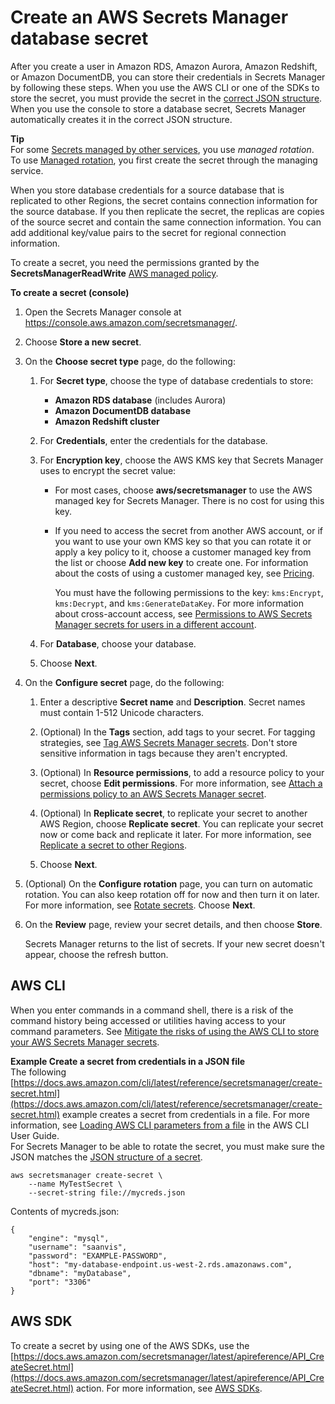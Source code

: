 # Create an AWS Secrets Manager database secret<a name="create_database_secret"></a>

After you create a user in Amazon RDS, Amazon Aurora, Amazon Redshift, or Amazon DocumentDB, you can store their credentials in Secrets Manager by following these steps\. When you use the AWS CLI or one of the SDKs to store the secret, you must provide the secret in the [correct JSON structure](reference_secret_json_structure.md)\. When you use the console to store a database secret, Secrets Manager automatically creates it in the correct JSON structure\.

**Tip**  
For some [Secrets managed by other services](service-linked-secrets.md), you use *managed rotation*\. To use [Managed rotation](rotate-secrets_managed.md), you first create the secret through the managing service\.

When you store database credentials for a source database that is replicated to other Regions, the secret contains connection information for the source database\. If you then replicate the secret, the replicas are copies of the source secret and contain the same connection information\. You can add additional key/value pairs to the secret for regional connection information\.

To create a secret, you need the permissions granted by the **SecretsManagerReadWrite** [AWS managed policy](reference_available-policies.md)\.

**To create a secret \(console\)**

1. Open the Secrets Manager console at [https://console\.aws\.amazon\.com/secretsmanager/](https://console.aws.amazon.com/secretsmanager/)\.

1. Choose **Store a new secret**\.

1. On the **Choose secret type** page, do the following:

   1. For **Secret type**, choose the type of database credentials to store:
      + **Amazon RDS database** \(includes Aurora\)
      + **Amazon DocumentDB database**
      + **Amazon Redshift cluster**

   1. For **Credentials**, enter the credentials for the database\.

   1. For **Encryption key**, choose the AWS KMS key that Secrets Manager uses to encrypt the secret value:
      + For most cases, choose **aws/secretsmanager** to use the AWS managed key for Secrets Manager\. There is no cost for using this key\.
      + If you need to access the secret from another AWS account, or if you want to use your own KMS key so that you can rotate it or apply a key policy to it, choose a customer managed key from the list or choose **Add new key** to create one\. For information about the costs of using a customer managed key, see [Pricing](intro.md#asm_pricing)\.

        You must have the following permissions to the key: `kms:Encrypt`, `kms:Decrypt`, and `kms:GenerateDataKey`\. For more information about cross\-account access, see [Permissions to AWS Secrets Manager secrets for users in a different account](auth-and-access_examples_cross.md)\. 

   1. For **Database**, choose your database\.

   1. Choose **Next**\.

1. On the **Configure secret** page, do the following:

   1. Enter a descriptive **Secret name** and **Description**\. Secret names must contain 1\-512 Unicode characters\.

   1. \(Optional\) In the **Tags** section, add tags to your secret\. For tagging strategies, see [Tag AWS Secrets Manager secrets](managing-secrets_tagging.md)\. Don't store sensitive information in tags because they aren't encrypted\.

   1. \(Optional\) In **Resource permissions**, to add a resource policy to your secret, choose **Edit permissions**\. For more information, see [Attach a permissions policy to an AWS Secrets Manager secret](auth-and-access_resource-policies.md)\.

   1. \(Optional\) In **Replicate secret**, to replicate your secret to another AWS Region, choose **Replicate secret**\. You can replicate your secret now or come back and replicate it later\. For more information, see [Replicate a secret to other Regions](create-manage-multi-region-secrets.md)\.

   1. Choose **Next**\.

1. \(Optional\) On the **Configure rotation** page, you can turn on automatic rotation\. You can also keep rotation off for now and then turn it on later\. For more information, see [Rotate secrets](rotating-secrets.md)\. Choose **Next**\.

1. On the **Review** page, review your secret details, and then choose **Store**\.

   Secrets Manager returns to the list of secrets\. If your new secret doesn't appear, choose the refresh button\.

## AWS CLI<a name="create_database_secret_cli"></a>

When you enter commands in a command shell, there is a risk of the command history being accessed or utilities having access to your command parameters\. See [Mitigate the risks of using the AWS CLI to store your AWS Secrets Manager secrets](security_cli-exposure-risks.md)\.

**Example Create a secret from credentials in a JSON file**  
The following [https://docs.aws.amazon.com/cli/latest/reference/secretsmanager/create-secret.html](https://docs.aws.amazon.com/cli/latest/reference/secretsmanager/create-secret.html) example creates a secret from credentials in a file\. For more information, see [Loading AWS CLI parameters from a file](https://docs.aws.amazon.com/cli/latest/userguide/cli-usage-parameters-file.html) in the AWS CLI User Guide\.  
For Secrets Manager to be able to rotate the secret, you must make sure the JSON matches the [JSON structure of a secret](reference_secret_json_structure.md)\.  

```
aws secretsmanager create-secret \
    --name MyTestSecret \
    --secret-string file://mycreds.json
```
Contents of mycreds\.json:  

```
{
    "engine": "mysql",
    "username": "saanvis",
    "password": "EXAMPLE-PASSWORD",
    "host": "my-database-endpoint.us-west-2.rds.amazonaws.com",
    "dbname": "myDatabase",
    "port": "3306"
}
```

## AWS SDK<a name="create_database_secret_sdk"></a>

To create a secret by using one of the AWS SDKs, use the [https://docs.aws.amazon.com/secretsmanager/latest/apireference/API_CreateSecret.html](https://docs.aws.amazon.com/secretsmanager/latest/apireference/API_CreateSecret.html) action\. For more information, see [AWS SDKs](asm_access.md#asm-sdks)\.